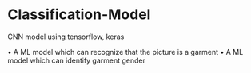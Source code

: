 # Classification-Model

CNN model using tensorflow, keras

• A ML model which can recognize that the picture is a garment
• A ML model which can identify garment gender
